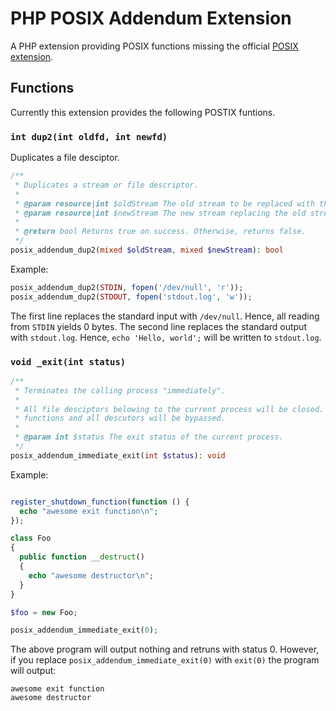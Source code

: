 # PHP POSIX Addendum Extension

A PHP extension providing POSIX functions missing the official [POSIX extension](https://www.php.net/manual/book.posix.php).

## Functions

Currently this extension provides the following POSTIX funtions.

### `int dup2(int oldfd, int newfd)`

Duplicates a file desciptor.

```php
/**
 * Duplicates a stream or file descriptor.
 *
 * @param resource|int $oldStream The old stream to be replaced with the new stream.
 * @param resource|int $newStream The new stream replacing the old stream. 
 *
 * @return bool Returns true on success. Otherwise, returns false.
 */
posix_addendum_dup2(mixed $oldStream, mixed $newStream): bool
```

Example:
```php
posix_addendum_dup2(STDIN, fopen('/dev/null', 'r'));
posix_addendum_dup2(STDOUT, fopen('stdout.log', 'w'));
```

The first line replaces the standard input with `/dev/null`. Hence, all reading from `STDIN` yields 0 bytes.
The second line replaces the standard output with `stdout.log`. Hence, `echo 'Hello, world';` will be written to `stdout.log`.

### `void _exit(int status)`

```php
/**
 * Terminates the calling process "immediately". 
 *
 * All file desciptors belowing to the current process will be closed. However, all registered shutdown
 * functions and all descutors will be bypassed.
 *
 * @param int $status The exit status of the current process.
 */
posix_addendum_immediate_exit(int $status): void
```

Example:
```php

register_shutdown_function(function () {
  echo "awesome exit function\n";
});

class Foo
{
  public function __destruct()
  {
    echo "awesome destructor\n";
  }
}

$foo = new Foo;

posix_addendum_immediate_exit(0);

```
The above program will output nothing and retruns with status 0. However, if you replace `posix_addendum_immediate_exit(0)` with `exit(0)` the program will output:
```
awesome exit function
awesome destructor

```




